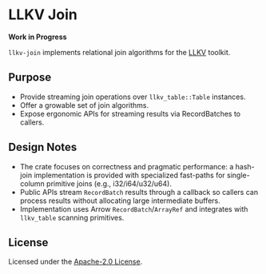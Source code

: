 # LLKV Join

**Work in Progress**

`llkv-join` implements relational join algorithms for the [LLKV](https://github.com/jzombie/rust-llkv) toolkit.

## Purpose

- Provide streaming join operations over `llkv_table::Table` instances.
- Offer a growable set of join algorithms.
- Expose ergonomic APIs for streaming results via RecordBatches to callers.

## Design Notes

- The crate focuses on correctness and pragmatic performance: a hash-join implementation is provided with specialized fast-paths for single-column primitive joins (e.g., i32/i64/u32/u64).
- Public APIs stream `RecordBatch` results through a callback so callers can process results without allocating large intermediate buffers.
- Implementation uses Arrow `RecordBatch`/`ArrayRef` and integrates with `llkv_table` scanning primitives.

## License

Licensed under the [Apache-2.0 License](../LICENSE).
